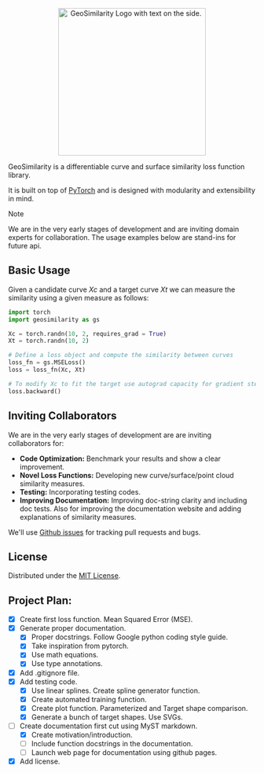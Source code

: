 <div align="center">
    <img alt="GeoSimilarity Logo with text on the side." src="https://raw.githubusercontent.com/atharvaaalok/geosimilarity/refs/heads/main/docs/assets/logos/logo_with_text_inside.svg" height="300px">
</div>

GeoSimilarity is a differentiable curve and surface similarity loss function library.

It is built on top of [PyTorch](https://github.com/pytorch/pytorch) and is designed with
modularity and extensibility in mind.

> [!NOTE]  
> We are in the very early stages of development and are inviting domain experts for collaboration.
> The usage examples below are stand-ins for future api.


## Basic Usage
Given a candidate curve $Xc$ and a target curve $Xt$ we can measure the similarity using a given
measure as follows:
```python
import torch
import geosimilarity as gs

Xc = torch.randn(10, 2, requires_grad = True)
Xt = torch.randn(10, 2)

# Define a loss object and compute the similarity between curves
loss_fn = gs.MSELoss()
loss = loss_fn(Xc, Xt)

# To modify Xc to fit the target use autograd capacity for gradient stepping
loss.backward()
```


## Inviting Collaborators
We are in the very early stages of development are are inviting collaborators for:
- **Code Optimization:** Benchmark your results and show a clear improvement.
- **Novel Loss Functions:** Developing new curve/surface/point cloud similarity measures.
- **Testing:** Incorporating testing codes.
- **Improving Documentation:** Improving doc-string clarity and including doc tests. Also for
  improving the documentation website and adding explanations of similarity measures.

We'll use [Github issues](https://github.com/atharvaaalok/geosimilarity/issues) for tracking pull
requests and bugs.


## License
Distributed under the [MIT License](License).


## Project Plan:
- [x] Create first loss function. Mean Squared Error (MSE).
- [x] Generate proper documentation.
    - [x] Proper docstrings. Follow Google python coding style guide.
    - [x] Take inspiration from pytorch.
    - [x] Use math equations.
    - [x] Use type annotations.
- [x] Add .gitignore file.
- [x] Add testing code.
    - [x] Use linear splines. Create spline generator function.
    - [x] Create automated training function.
    - [x] Create plot function. Parameterized and Target shape comparison.
    - [x] Generate a bunch of target shapes. Use SVGs.
- [ ] Create documentation first cut using MyST markdown.
    - [x] Create motivation/introduction.
    - [ ] Include function docstrings in the documentation.
    - [ ] Launch web page for documentation using github pages.
- [x] Add license.